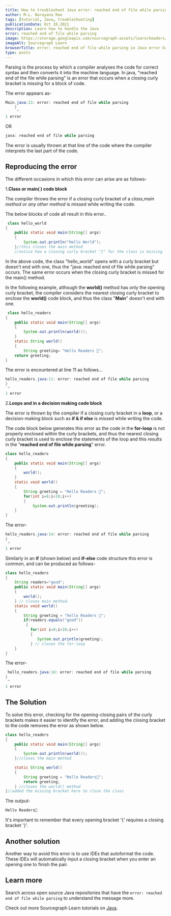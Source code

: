 ```yaml
---
title: How to troubleshoot Java error: reached end of file while parsing
author: M.L. Narayana Rao
tags: [tutorial, Java, troubleshooting]
publicationDate: Oct 20,2021
description: Learn how to handle the Java 
error: reached end of file while parsing
image: https://storage.googleapis.com/sourcegraph-assets/learn/headers/sourcegraph-learn-header.png
imageAlt: Sourcegraph Learn
browserTitle: error: reached end of file while parsing in Java error handling
type: posts
---
```


Parsing is the process by which a compiler analyses the code for correct syntax and then converts it into the machine language. In java, "reached end of the file while parsing" is an error that occurs when a closing curly bracket is missing for a block of code.

The error appears as-
```java
Main.java:13: error: reached end of file while parsing
	}
	 ^
1 error
```

 OR

```java
java: reached end of file while parsing
```

The error is usually thrown at that line of the code where the compiler interprets the last part of the code.
## Reproducing the error

The different occasions in which this error can arise are as follows-

1.**Class or main( ) code block**

The compiler throws the error if a closing curly bracket of a   *class,main method or any other method* is missed while writing the code. 

The below blocks of code all result in this error..

```java
 class hello_world
{
	public static void main(String[] args) 
	{
		System.out.println("Hello World");
	}//this closes the main method
    //notice how a closing curly bracket "}" for the class is missing
```
In the above code, the class "hello_world" opens with a curly bracket but doesn't end with one, thus the "java: reached end of file while parsing" occurs. The same error occurs when the closing curly bracket is missed for the main() method.

In the following example, although the **world()** method has only the opening curly bracket, the compiler considers the nearest closing curly bracket to enclose the **world()** code block, and thus the class "**Main**" doesn't end with one.

```java
 class hello_readers
{
    public static void main(String[] args)
    {
        System.out.println(world());
    }
    static String world()
    {
        String greeting= "Hello Readers 👋";
    return greeting;
}
```
The error is encountered at line 11 as follows...
```java
hello_readers.java:11: error: reached end of file while parsing
}
 ^
1 error
```

2.**Loops and in a decision making code block**

The error is thrown by the compiler if a closing curly bracket in a   **loop**, or a decision-making block such as **if & if else** is missed while writing the code.

The code block below generates this error as the code in the **for-loop** is not properly enclosed within the curly brackets, and thus the nearest closing curly bracket is used to enclose the statements of the loop and this results in the "**reached end of file while parsing**" error.
```java
class hello_readers
{
    public static void main(String[] args) 
    {
        world();
    }
    static void world()
    {
        String greeting = "Hello Readers 👋";
        for(int i=0;i<10;i++)
        {
            System.out.println(greeting);
    }
}
```
The error-
```java
hello_readers.java:14: error: reached end of file while parsing
}
 ^
1 error
```
Similarly in an **if** (shown below) and **if-else** code structure this error is common, and can be produced as follows-

```java
class hello_readers
{
    String readers="good";
    public static void main(String[] args)
    {
        world();
    } // closes main method.
    static void world()
    {
        String greeting = "hello Readers 👋";
        if(readers.equals("good"))
         {
           for(int i=0;i<10;i++)
           {
              System.out.println(greeting);
           } // closes the for-loop
    }
}
```
The error-
```java
 hello_readers.java:18: error: reached end of file while parsing
}
 ^
1 error
```
## The Solution

To solve this error, checking for the opening-closing pairs of the curly brackets makes it easier to identify the error, and adding the closing bracket to the code removes the error as shown below.
```java
class hello_readers
{
    public static void main(String[] args)
    {
        System.out.println(world());
    }//closes the main method

    static String world()
    {
        String greeting = "Hello Readers👋";
        return greeting;
    } //closes the world() method
}//added the missing bracket here to close the class
```
The output-
```java
Hello Readers👋
```
It's important to remember that every opening bracket '{' requires a closing bracket '}'.

## Another solution

Another way to avoid this error is to use IDEs that autoformat the code. These IDEs will automatically input a closing bracket when you enter an opening one to finish the pair.



## Learn more

Search across open source Java repositories that have the `error: reached end of file while parsing` to understand the message more.

<SourcegraphSearch query="error: reached end of file while parsing lang:java" patternType="literal"/>

Check out more Sourcegraph Learn tutorials on [Java](https://learn.sourcegraph.com/tags/java).
